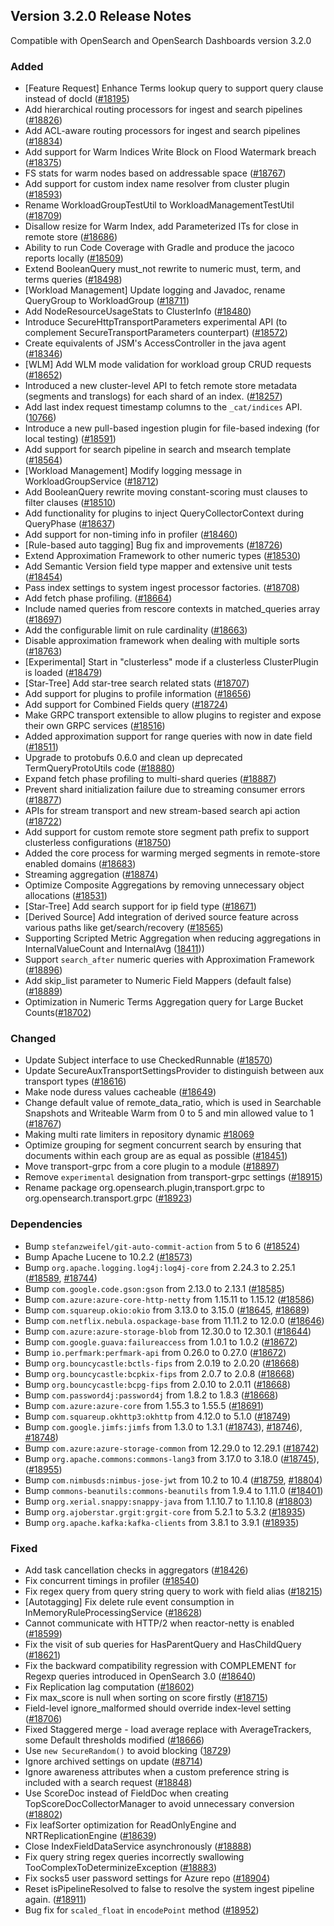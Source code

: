 ## Version 3.2.0 Release Notes

Compatible with OpenSearch and OpenSearch Dashboards version 3.2.0

### Added
* [Feature Request] Enhance Terms lookup query to support query clause instead of docId ([#18195](https://github.com/opensearch-project/OpenSearch/issues/18195))
* Add hierarchical routing processors for ingest and search pipelines ([#18826](https://github.com/opensearch-project/OpenSearch/pull/18826))
* Add ACL-aware routing processors for ingest and search pipelines ([#18834](https://github.com/opensearch-project/OpenSearch/pull/18834))
* Add support for Warm Indices Write Block on Flood Watermark breach ([#18375](https://github.com/opensearch-project/OpenSearch/pull/18375))
* FS stats for warm nodes based on addressable space ([#18767](https://github.com/opensearch-project/OpenSearch/pull/18767))
* Add support for custom index name resolver from cluster plugin ([#18593](https://github.com/opensearch-project/OpenSearch/pull/18593))
* Rename WorkloadGroupTestUtil to WorkloadManagementTestUtil ([#18709](https://github.com/opensearch-project/OpenSearch/pull/18709))
* Disallow resize for Warm Index, add Parameterized ITs for close in remote store ([#18686](https://github.com/opensearch-project/OpenSearch/pull/18686))
* Ability to run Code Coverage with Gradle and produce the jacoco reports locally ([#18509](https://github.com/opensearch-project/OpenSearch/issues/18509))
* Extend BooleanQuery must_not rewrite to numeric must, term, and terms queries ([#18498](https://github.com/opensearch-project/OpenSearch/pull/18498))
* [Workload Management] Update logging and Javadoc, rename QueryGroup to WorkloadGroup ([#18711](https://github.com/opensearch-project/OpenSearch/issues/18711))
* Add NodeResourceUsageStats to ClusterInfo ([#18480](https://github.com/opensearch-project/OpenSearch/issues/18472))
* Introduce SecureHttpTransportParameters experimental API (to complement SecureTransportParameters counterpart) ([#18572](https://github.com/opensearch-project/OpenSearch/issues/18572))
* Create equivalents of JSM's AccessController in the java agent ([#18346](https://github.com/opensearch-project/OpenSearch/issues/18346))
* [WLM] Add WLM mode validation for workload group CRUD requests ([#18652](https://github.com/opensearch-project/OpenSearch/issues/18652))
* Introduced a new cluster-level API to fetch remote store metadata (segments and translogs) for each shard of an index. ([#18257](https://github.com/opensearch-project/OpenSearch/pull/18257))
* Add last index request timestamp columns to the `_cat/indices` API. ([10766](https://github.com/opensearch-project/OpenSearch/issues/10766))
* Introduce a new pull-based ingestion plugin for file-based indexing (for local testing) ([#18591](https://github.com/opensearch-project/OpenSearch/pull/18591))
* Add support for search pipeline in search and msearch template ([#18564](https://github.com/opensearch-project/OpenSearch/pull/18564))
* [Workload Management] Modify logging message in WorkloadGroupService ([#18712](https://github.com/opensearch-project/OpenSearch/pull/18712))
* Add BooleanQuery rewrite moving constant-scoring must clauses to filter clauses ([#18510](https://github.com/opensearch-project/OpenSearch/issues/18510))
* Add functionality for plugins to inject QueryCollectorContext during QueryPhase ([#18637](https://github.com/opensearch-project/OpenSearch/pull/18637))
* Add support for non-timing info in profiler ([#18460](https://github.com/opensearch-project/OpenSearch/issues/18460))
* [Rule-based auto tagging] Bug fix and improvements ([#18726](https://github.com/opensearch-project/OpenSearch/pull/18726))
* Extend Approximation Framework to other numeric types ([#18530](https://github.com/opensearch-project/OpenSearch/issues/18530))
* Add Semantic Version field type mapper and extensive unit tests ([#18454](https://github.com/opensearch-project/OpenSearch/pull/18454))
* Pass index settings to system ingest processor factories. ([#18708](https://github.com/opensearch-project/OpenSearch/pull/18708))
* Add fetch phase profiling. ([#18664](https://github.com/opensearch-project/OpenSearch/pull/18664))
* Include named queries from rescore contexts in matched_queries array ([#18697](https://github.com/opensearch-project/OpenSearch/pull/18697))
* Add the configurable limit on rule cardinality ([#18663](https://github.com/opensearch-project/OpenSearch/pull/18663))
* Disable approximation framework when dealing with multiple sorts ([#18763](https://github.com/opensearch-project/OpenSearch/pull/18763))
* [Experimental] Start in "clusterless" mode if a clusterless ClusterPlugin is loaded ([#18479](https://github.com/opensearch-project/OpenSearch/pull/18479))
* [Star-Tree] Add star-tree search related stats ([#18707](https://github.com/opensearch-project/OpenSearch/pull/18707))
* Add support for plugins to profile information ([#18656](https://github.com/opensearch-project/OpenSearch/pull/18656))
* Add support for Combined Fields query ([#18724](https://github.com/opensearch-project/OpenSearch/pull/18724))
* Make GRPC transport extensible to allow plugins to register and expose their own GRPC services ([#18516](https://github.com/opensearch-project/OpenSearch/pull/18516))
* Added approximation support for range queries with now in date field ([#18511](https://github.com/opensearch-project/OpenSearch/pull/18511))
* Upgrade to protobufs 0.6.0 and clean up deprecated TermQueryProtoUtils code ([#18880](https://github.com/opensearch-project/OpenSearch/pull/18880))
* Expand fetch phase profiling to multi-shard queries ([#18887](https://github.com/opensearch-project/OpenSearch/pull/18887))
* Prevent shard initialization failure due to streaming consumer errors ([#18877](https://github.com/opensearch-project/OpenSearch/pull/18877))
* APIs for stream transport and new stream-based search api action ([#18722](https://github.com/opensearch-project/OpenSearch/pull/18722))
* Add support for custom remote store segment path prefix to support clusterless configurations ([#18750](https://github.com/opensearch-project/OpenSearch/issues/18750))
* Added the core process for warming merged segments in remote-store enabled domains ([#18683](https://github.com/opensearch-project/OpenSearch/pull/18683))
* Streaming aggregation ([#18874](https://github.com/opensearch-project/OpenSearch/pull/18874))
* Optimize Composite Aggregations by removing unnecessary object allocations ([#18531](https://github.com/opensearch-project/OpenSearch/pull/18531))
* [Star-Tree] Add search support for ip field type ([#18671](https://github.com/opensearch-project/OpenSearch/pull/18671))
* [Derived Source] Add integration of derived source feature across various paths like get/search/recovery ([#18565](https://github.com/opensearch-project/OpenSearch/pull/18565))
* Supporting Scripted Metric Aggregation when reducing aggregations in InternalValueCount and InternalAvg ([18411](https://github.com/opensearch-project/OpenSearch/pull18411)))
* Support `search_after` numeric queries with Approximation Framework ([#18896](https://github.com/opensearch-project/OpenSearch/pull/18896))
* Add skip_list parameter to Numeric Field Mappers (default false) ([#18889](https://github.com/opensearch-project/OpenSearch/pull/18889))
* Optimization in Numeric Terms Aggregation query for Large Bucket Counts([#18702](https://github.com/opensearch-project/OpenSearch/pull/18702))

### Changed
* Update Subject interface to use CheckedRunnable ([#18570](https://github.com/opensearch-project/OpenSearch/issues/18570))
* Update SecureAuxTransportSettingsProvider to distinguish between aux transport types ([#18616](https://github.com/opensearch-project/OpenSearch/pull/18616))
* Make node duress values cacheable ([#18649](https://github.com/opensearch-project/OpenSearch/pull/18649))
* Change default value of remote_data_ratio, which is used in Searchable Snapshots and Writeable Warm from 0 to 5 and min allowed value to 1 ([#18767](https://github.com/opensearch-project/OpenSearch/pull/18767))
* Making multi rate limiters in repository dynamic [#18069](https://github.com/opensearch-project/OpenSearch/pull/18069)
* Optimize grouping for segment concurrent search by ensuring that documents within each group are as equal as possible ([#18451](https://github.com/opensearch-project/OpenSearch/pull/18451))
* Move transport-grpc from a core plugin to a module ([#18897](https://github.com/opensearch-project/OpenSearch/pull/18897))
* Remove `experimental` designation from transport-grpc settings ([#18915](https://github.com/opensearch-project/OpenSearch/pull/18915))
* Rename package org.opensearch.plugin,transport.grpc to org.opensearch.transport.grpc ([#18923](https://github.com/opensearch-project/OpenSearch/pull/18923))

### Dependencies
* Bump `stefanzweifel/git-auto-commit-action` from 5 to 6 ([#18524](https://github.com/opensearch-project/OpenSearch/pull/18524))
* Bump Apache Lucene to 10.2.2 ([#18573](https://github.com/opensearch-project/OpenSearch/pull/18573))
* Bump `org.apache.logging.log4j:log4j-core` from 2.24.3 to 2.25.1 ([#18589](https://github.com/opensearch-project/OpenSearch/pull/18589), [#18744](https://github.com/opensearch-project/OpenSearch/pull/18744))
* Bump `com.google.code.gson:gson` from 2.13.0 to 2.13.1 ([#18585](https://github.com/opensearch-project/OpenSearch/pull/18585))
* Bump `com.azure:azure-core-http-netty` from 1.15.11 to 1.15.12 ([#18586](https://github.com/opensearch-project/OpenSearch/pull/18586))
* Bump `com.squareup.okio:okio` from 3.13.0 to 3.15.0 ([#18645](https://github.com/opensearch-project/OpenSearch/pull/18645), [#18689](https://github.com/opensearch-project/OpenSearch/pull/18689))
* Bump `com.netflix.nebula.ospackage-base` from 11.11.2 to 12.0.0 ([#18646](https://github.com/opensearch-project/OpenSearch/pull/18646))
* Bump `com.azure:azure-storage-blob` from 12.30.0 to 12.30.1 ([#18644](https://github.com/opensearch-project/OpenSearch/pull/18644))
* Bump `com.google.guava:failureaccess` from 1.0.1 to 1.0.2 ([#18672](https://github.com/opensearch-project/OpenSearch/pull/18672))
* Bump `io.perfmark:perfmark-api` from 0.26.0 to 0.27.0 ([#18672](https://github.com/opensearch-project/OpenSearch/pull/18672))
* Bump `org.bouncycastle:bctls-fips` from 2.0.19 to 2.0.20 ([#18668](https://github.com/opensearch-project/OpenSearch/pull/18668))
* Bump `org.bouncycastle:bcpkix-fips` from 2.0.7 to 2.0.8 ([#18668](https://github.com/opensearch-project/OpenSearch/pull/18668))
* Bump `org.bouncycastle:bcpg-fips` from 2.0.10 to 2.0.11 ([#18668](https://github.com/opensearch-project/OpenSearch/pull/18668))
* Bump `com.password4j:password4j` from 1.8.2 to 1.8.3 ([#18668](https://github.com/opensearch-project/OpenSearch/pull/18668))
* Bump `com.azure:azure-core` from 1.55.3 to 1.55.5 ([#18691](https://github.com/opensearch-project/OpenSearch/pull/18691))
* Bump `com.squareup.okhttp3:okhttp` from 4.12.0 to 5.1.0 ([#18749](https://github.com/opensearch-project/OpenSearch/pull/18749))
* Bump `com.google.jimfs:jimfs` from 1.3.0 to 1.3.1 ([#18743](https://github.com/opensearch-project/OpenSearch/pull/18743)), [#18746](https://github.com/opensearch-project/OpenSearch/pull/18746)), [#18748](https://github.com/opensearch-project/OpenSearch/pull/18748))
* Bump `com.azure:azure-storage-common` from 12.29.0 to 12.29.1 ([#18742](https://github.com/opensearch-project/OpenSearch/pull/18742))
* Bump `org.apache.commons:commons-lang3` from 3.17.0 to 3.18.0 ([#18745](https://github.com/opensearch-project/OpenSearch/pull/18745)), ([#18955](https://github.com/opensearch-project/OpenSearch/pull/18955))
* Bump `com.nimbusds:nimbus-jose-jwt` from 10.2 to 10.4 ([#18759](https://github.com/opensearch-project/OpenSearch/pull/18759), [#18804](https://github.com/opensearch-project/OpenSearch/pull/18804))
* Bump `commons-beanutils:commons-beanutils` from 1.9.4 to 1.11.0 ([#18401](https://github.com/opensearch-project/OpenSearch/issues/18401))
* Bump `org.xerial.snappy:snappy-java` from 1.1.10.7 to 1.1.10.8 ([#18803](https://github.com/opensearch-project/OpenSearch/pull/18803))
* Bump `org.ajoberstar.grgit:grgit-core` from 5.2.1 to 5.3.2 ([#18935](https://github.com/opensearch-project/OpenSearch/pull/18935))
* Bump `org.apache.kafka:kafka-clients` from 3.8.1 to 3.9.1 ([#18935](https://github.com/opensearch-project/OpenSearch/pull/18935))

### Fixed
* Add task cancellation checks in aggregators ([#18426](https://github.com/opensearch-project/OpenSearch/pull/18426))
* Fix concurrent timings in profiler ([#18540](https://github.com/opensearch-project/OpenSearch/pull/18540))
* Fix regex query from query string query to work with field alias ([#18215](https://github.com/opensearch-project/OpenSearch/issues/18215))
* [Autotagging] Fix delete rule event consumption in InMemoryRuleProcessingService ([#18628](https://github.com/opensearch-project/OpenSearch/pull/18628))
* Cannot communicate with HTTP/2 when reactor-netty is enabled ([#18599](https://github.com/opensearch-project/OpenSearch/pull/18599))
* Fix the visit of sub queries for HasParentQuery and HasChildQuery ([#18621](https://github.com/opensearch-project/OpenSearch/pull/18621))
* Fix the backward compatibility regression with COMPLEMENT for Regexp queries introduced in OpenSearch 3.0 ([#18640](https://github.com/opensearch-project/OpenSearch/pull/18640))
* Fix Replication lag computation ([#18602](https://github.com/opensearch-project/OpenSearch/pull/18602))
* Fix max_score is null when sorting on score firstly ([#18715](https://github.com/opensearch-project/OpenSearch/pull/18715))
* Field-level ignore_malformed should override index-level setting ([#18706](https://github.com/opensearch-project/OpenSearch/pull/18706))
* Fixed Staggered merge -  load average replace with AverageTrackers, some Default thresholds modified ([#18666](https://github.com/opensearch-project/OpenSearch/pull/18666))
* Use `new SecureRandom()` to avoid blocking ([18729](https://github.com/opensearch-project/OpenSearch/issues/18729))
* Ignore archived settings on update ([#8714](https://github.com/opensearch-project/OpenSearch/issues/8714))
* Ignore awareness attributes when a custom preference string is included with a search request ([#18848](https://github.com/opensearch-project/OpenSearch/pull/18848))
* Use ScoreDoc instead of FieldDoc when creating TopScoreDocCollectorManager to avoid unnecessary conversion ([#18802](https://github.com/opensearch-project/OpenSearch/pull/18802))
* Fix leafSorter optimization for ReadOnlyEngine and NRTReplicationEngine ([#18639](https://github.com/opensearch-project/OpenSearch/pull/18639))
* Close IndexFieldDataService asynchronously ([#18888](https://github.com/opensearch-project/OpenSearch/pull/18888))
* Fix query string regex queries incorrectly swallowing TooComplexToDeterminizeException ([#18883](https://github.com/opensearch-project/OpenSearch/pull/18883))
* Fix socks5 user password settings for Azure repo ([#18904](https://github.com/opensearch-project/OpenSearch/pull/18904))
* Reset isPipelineResolved to false to resolve the system ingest pipeline again. ([#18911](https://github.com/opensearch-project/OpenSearch/pull/18911))
* Bug fix for `scaled_float` in `encodePoint` method ([#18952](https://github.com/opensearch-project/OpenSearch/pull/18952))
